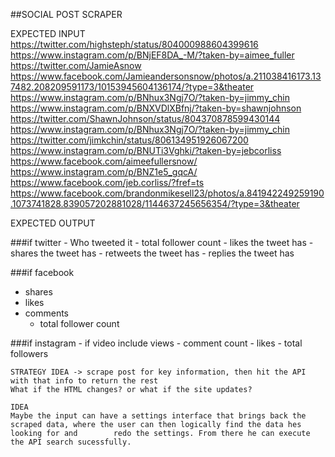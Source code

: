 
##SOCIAL POST SCRAPER 

EXPECTED INPUT
https://twitter.com/highsteph/status/804000988604399616
https://www.instagram.com/p/BNjEF8DA_-M/?taken-by=aimee_fuller
https://twitter.com/JamieAsnow
https://www.facebook.com/Jamieandersonsnow/photos/a.211038416173.137482.208209591173/10153945604136174/?type=3&theater
https://www.instagram.com/p/BNhux3Ngj7O/?taken-by=jimmy_chin
https://www.instagram.com/p/BNXVDlXBfnj/?taken-by=shawnjohnson
https://twitter.com/ShawnJohnson/status/804370878599430144
https://www.instagram.com/p/BNhux3Ngj7O/?taken-by=jimmy_chin
https://twitter.com/jimkchin/status/806134951926067200
https://www.instagram.com/p/BNUTi3Vghki/?taken-by=jebcorliss
https://www.facebook.com/aimeefullersnow/
https://www.instagram.com/p/BNZ1e5_gqcA/
https://www.facebook.com/jeb.corliss/?fref=ts
https://www.facebook.com/brandonmikesell23/photos/a.841942249259190.1073741828.839057202881028/1144637245656354/?type=3&theater


EXPECTED OUTPUT	

###if twitter
	- Who tweeted it
	- total follower count 
	- likes the tweet has
	- shares the tweet has
	- retweets the tweet has
	- replies the tweet has

###if facebook
  - shares
  - likes
  - comments
	- total follower count 

###if instagram
	- if video include views
	- comment count
	- likes 
	- total followers 

	
	
	STRATEGY IDEA -> scrape post for key information, then hit the API with that info to return the rest
	What if the HTML changes? or what if the site updates? 
	
	IDEA
	Maybe the input can have a settings interface that brings back the scraped data, where the user can then logically find the data hes looking for and 		redo the settings. From there he can execute the API search sucessfully. 